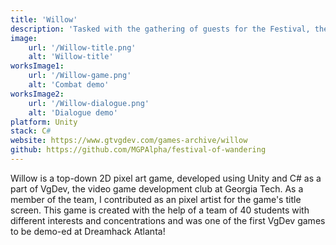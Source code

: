 ```yaml
---
title: 'Willow'
description: 'Tasked with the gathering of guests for the Festival, the Wanderer sets out, hoping to gain an understanding of their own circumstances. Facing hailstorms of bullets, armed with spells and brewed weaponry, a journey of wandering and discovery awaits!'
image:
    url: '/Willow-title.png'
    alt: 'Willow-title'
worksImage1:
    url: '/Willow-game.png'
    alt: 'Combat demo'
worksImage2:
    url: '/Willow-dialogue.png'
    alt: 'Dialogue demo'
platform: Unity
stack: C#
website: https://www.gtvgdev.com/games-archive/willow
github: https://github.com/MGPAlpha/festival-of-wandering
---
```


Willow is a top-down 2D pixel art game, developed using Unity and C# as a part of VgDev, the video game development club at Georgia Tech. As a member of the team, I contributed as an pixel artist for the game's title screen. This game is created with the help of a team of 40 students with different interests and concentrations and was one of the first VgDev games to be demo-ed at Dreamhack Atlanta!